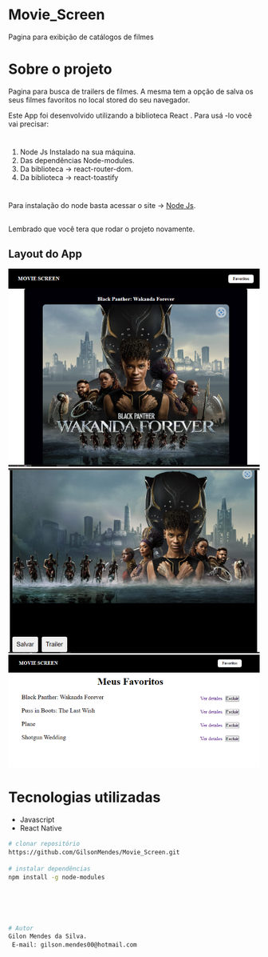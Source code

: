 # Movie_Screen
Pagina para exibição de catálogos de filmes
# Sobre o projeto
Pagina para busca de trailers de filmes. 
A mesma tem a opção de salva os seus filmes favoritos no local stored do seu navegador.

Este App foi desenvolvido utilizando a biblioteca React . Para 
usá -lo você vai precisar:
# 
1. Node Js Instalado na sua máquina.
2. Das dependências Node-modules.
3. Da biblioteca -> react-router-dom.
4. Da biblioteca -> react-toastify
#
Para instalação do node basta acessar o site -> [Node Js](https://nodejs.org/en/download/).
##
 Lembrado que você tera que rodar o projeto novamente. 



## Layout do App
![Tela 1](https://github.com/GilsonMendes/Movie_Screen/blob/main/movie-screen/.github/workflows/imagens%20das%20telas/Tela1.png)
![Tela 1](https://github.com/GilsonMendes/Movie_Screen/blob/main/movie-screen/.github/workflows/imagens%20das%20telas/Tela2.png)
![Tela 1](https://github.com/GilsonMendes/Movie_Screen/blob/main/movie-screen/.github/workflows/imagens%20das%20telas/Tela3.png)


# Tecnologias utilizadas
- Javascript
- React Native

```bash
# clonar repositório
https://github.com/GilsonMendes/Movie_Screen.git

# instalar dependências
npm install -g node-modules





# Autor
Gilon Mendes da Silva.
 E-mail: gilson.mendes00@hotmail.com
